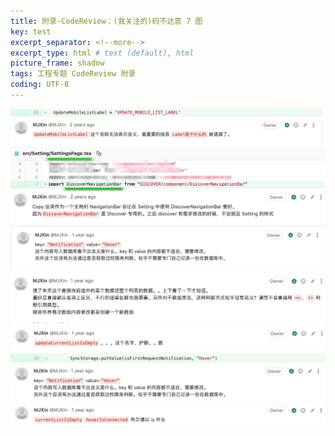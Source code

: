 ```yaml
---
title: 附录-CodeReview：(我关注的)码不达意 7 图
key: test
excerpt_separator: <!--more-->
excerpt_type: html # text (default), html
picture_frame: shadow
tags: 工程专题 CodeReview 附录
coding: UTF-8
---
```

![](/assets/images/附录/1094EBAB-E976-4B77-BF6D-36CC1F6C7E7D.png)
![](/assets/images/附录/EA23CFF5-385F-4DFF-9FED-78046F006C30.png)
![](/assets/images/附录/10B2E094-FDC5-49E3-8C6E-555EE04BD389.png)
![](/assets/images/附录/AA6AD933-FE29-4028-9CB1-6758DE624605.png)
![](/assets/images/附录/0610B005-C372-45CA-9A34-7D03A4FCD929.png)
![](/assets/images/附录/C8BB726E-C8C8-40BF-8F8D-1B64CC3A27D7.png)
![](/assets/images/附录/B149795A-21DB-40A5-AACE-D9B3DB17A540.png)